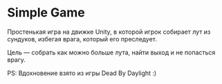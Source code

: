 # Simple Game
Простенькая игра на движке Unity, в которой игрок собирает лут из сундуков, избегая врага, который его преследует.

Цель — собрать как можно больше лута, найти выход и не попасться врагу. 

PS: Вдохновение взято из игры Dead By Daylight :)
